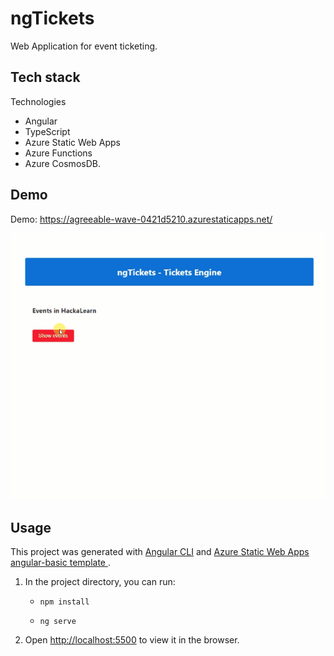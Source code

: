 # ngTickets

Web Application for event ticketing.

## Tech stack

Technologies
- Angular
- TypeScript
- Azure Static Web Apps
- Azure Functions
- Azure CosmosDB.

## Demo

Demo: https://agreeable-wave-0421d5210.azurestaticapps.net/

[![ng-Tickets - Azure SWA - Angular](https://github.com/displaygreat/displaygreat/blob/main/ng-Tickets-Azure-SWA-Angular.gif)](https://youtu.be/2xf3aNm1DAs)

## Usage

This project was generated with [Angular CLI](https://github.com/angular/angular-cli) and [Azure Static Web Apps angular-basic template ](https://github.com/staticwebdev/angular-basic/generate).

1. In the project directory, you can run:

   - `npm install`

   - `ng serve`

2. Open [http://localhost:5500](http://localhost:5500) to view it in the browser.
